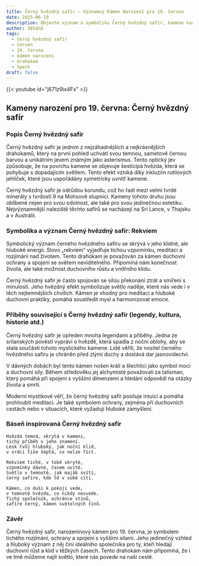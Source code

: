 ```yaml
---
title: Černý hvězdný safír – Významný Kámen Narození pro 19. června
date: 2025-06-19
description: Objevte význam a symboliku Černý hvězdný safír, kamene narození pro 19. června, který symbolizuje Rekviem. Přečtěte si legendy a inspirující příběhy.
author: 365dnů
tags:
  - černý hvězdný safír
  - červen
  - 19. června
  - kámen narození
  - drahokam
  - šperk
draft: false
---
```


{{< youtube id="j671z9ix4Fs" >}}


## Kameny narození pro 19. června: Černý hvězdný safír

### Popis Černý hvězdný safír

Černý hvězdný safír je jedním z nejzáhadnějších a nejkrásnějších drahokamů, který na první pohled uchvátí svou temnou, sametově černou barvou a unikátním jevem známým jako asterismus. Tento optický jev způsobuje, že na povrchu kamene se objevuje šesticípá hvězda, která se pohybuje s dopadajícím světlem. Tento efekt vzniká díky inkluzím rutilových jehliček, které jsou uspořádány symetricky uvnitř kamene.

Černý hvězdný safír je odrůdou korundu, což ho řadí mezi velmi tvrdé minerály s tvrdostí 9 na Mohsově stupnici. Kameny tohoto druhu jsou oblíbené nejen pro svou odolnost, ale také pro svou jedinečnou estetiku. Nejvýznamnější naleziště těchto safírů se nacházejí na Srí Lance, v Thajsku a v Austrálii.

### Symbolika a význam Černý hvězdný safír: Rekviem

Symbolický význam černého hvězdného safíru se skrývá v jeho klidné, ale hluboké energii. Slovo „rekviem“ vyjadřuje tichou vzpomínku, meditaci a rozjímání nad životem. Tento drahokam je považován za kámen duchovní ochrany a spojení se světem neviditelného. Připomíná nám konečnost života, ale také možnost duchovního růstu a vnitřního klidu.

Černý hvězdný safír je často spojován se sílou překonání ztrát a smíření s minulostí. Jeho hvězdný efekt symbolizuje světlo naděje, které nás vede i v těch nejtemnějších chvílích. Kámen je vhodný pro meditaci a hluboké duchovní praktiky, pomáhá soustředit mysl a harmonizovat emoce.

### Příběhy související s Černý hvězdný safír (legendy, kultura, historie atd.)

Černý hvězdný safír je opředen mnoha legendami a příběhy. Jedna ze srílanských pověstí vypráví o hvězdě, která spadla z noční oblohy, aby se stala součástí tohoto mystického kamene. Lidé věřili, že nositel černého hvězdného safíru je chráněn před zlými duchy a dostává dar jasnovidectví.

V dávných dobách byl tento kámen nošen králi a šlechtici jako symbol moci a duchovní síly. Během středověku jej alchymisté považovali za talisman, který pomáhá při spojení s vyššími dimenzemi a hledání odpovědí na otázky života a smrti.

Moderní mystikové věří, že černý hvězdný safír posiluje intuici a pomáhá prohloubit meditaci. Je také symbolem ochrany, zejména při duchovních cestách nebo v situacích, které vyžadují hluboké zamyšlení.

### Báseň inspirovaná Černý hvězdný safír

```
Hvězda temná, skrytá v kameni,  
tichý příběh v jeho znamení.  
Lesk tvůj hluboký, jak noční klid,  
v srdci tiše šeptá, co nelze říct.

Rekviem tiché, v tobě skryté,  
vzpomínky dávné, časem uvité.  
Světlo v temnotě, jak maják svítí,  
černý safíre, kdo tě v sobě cítí.

Kámen, co duši k pokoji vede,  
v temnotě hvězda, co nikdy nesvede.  
Tichý společník, ochránce stínů,  
safíre černý, kámen světelných činů.
```

### Závěr

Černý hvězdný safír, narozeninový kámen pro 19. června, je symbolem tichého rozjímání, ochrany a spojení s vyššími silami. Jeho jedinečný vzhled a hluboký význam z něj činí ideálního společníka pro ty, kteří hledají duchovní růst a klid v těžkých časech. Tento drahokam nám připomíná, že i ve tmě můžeme najít světlo, které nás povede na naší cestě.